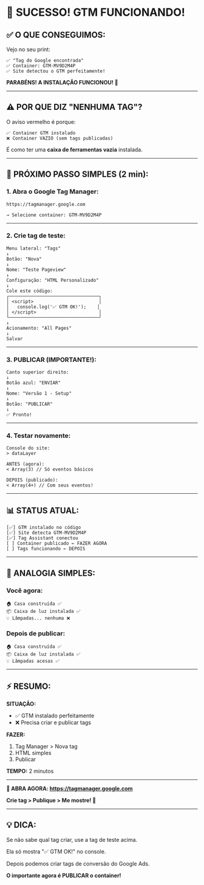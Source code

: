 # 🎉 **SUCESSO! GTM FUNCIONANDO!**

## ✅ **O QUE CONSEGUIMOS:**

Vejo no seu print:

```
✅ "Tag do Google encontrada"
✅ Container: GTM-MV9D2M4P
✅ Site detectou o GTM perfeitamente!
```

**PARABÉNS! A INSTALAÇÃO FUNCIONOU! 🎉**

---

## ⚠️ **POR QUE DIZ "NENHUMA TAG"?**

O aviso vermelho é porque:

```
✅ Container GTM instalado
❌ Container VAZIO (sem tags publicadas)
```

É como ter uma **caixa de ferramentas vazia** instalada.

---

## 🚀 **PRÓXIMO PASSO SIMPLES (2 min):**

### **1. Abra o Google Tag Manager:**

```
https://tagmanager.google.com

→ Selecione container: GTM-MV9D2M4P
```

---

### **2. Crie tag de teste:**

```
Menu lateral: "Tags"
↓
Botão: "Nova"
↓
Nome: "Teste Pageview"
↓
Configuração: "HTML Personalizado"
↓
Cole este código:
┌─────────────────────────────────┐
│ <script>                        │
│   console.log('✅ GTM OK!');    │
│ </script>                       │
└─────────────────────────────────┘
↓
Acionamento: "All Pages"
↓
Salvar
```

---

### **3. PUBLICAR (IMPORTANTE!):**

```
Canto superior direito:
↓
Botão azul: "ENVIAR"
↓
Nome: "Versão 1 - Setup"
↓
Botão: "PUBLICAR"
↓
✅ Pronto!
```

---

### **4. Testar novamente:**

```
Console do site:
> dataLayer

ANTES (agora):
< Array(3) // Só eventos básicos

DEPOIS (publicado):
< Array(4+) // Com seus eventos!
```

---

## 📊 **STATUS ATUAL:**

```
[✅] GTM instalado no código
[✅] Site detecta GTM-MV9D2M4P
[✅] Tag Assistant conectou
[ ] Container publicado ← FAZER AGORA
[ ] Tags funcionando ← DEPOIS
```

---

## 🎯 **ANALOGIA SIMPLES:**

### **Você agora:**

```
🏠 Casa construída ✅
📦 Caixa de luz instalada ✅
💡 Lâmpadas... nenhuma ❌
```

### **Depois de publicar:**

```
🏠 Casa construída ✅
📦 Caixa de luz instalada ✅
💡 Lâmpadas acesas ✅
```

---

## ⚡ **RESUMO:**

**SITUAÇÃO:**
- ✅ GTM instalado perfeitamente
- ❌ Precisa criar e publicar tags

**FAZER:**
1. Tag Manager > Nova tag
2. HTML simples
3. Publicar

**TEMPO:**
2 minutos

---

**🚀 ABRA AGORA: https://tagmanager.google.com**

**Crie tag > Publique > Me mostre! 📸**

---

## 💡 **DICA:**

Se não sabe qual tag criar, use a tag de teste acima.

Ela só mostra "✅ GTM OK!" no console.

Depois podemos criar tags de conversão do Google Ads.

**O importante agora é PUBLICAR o container!**

